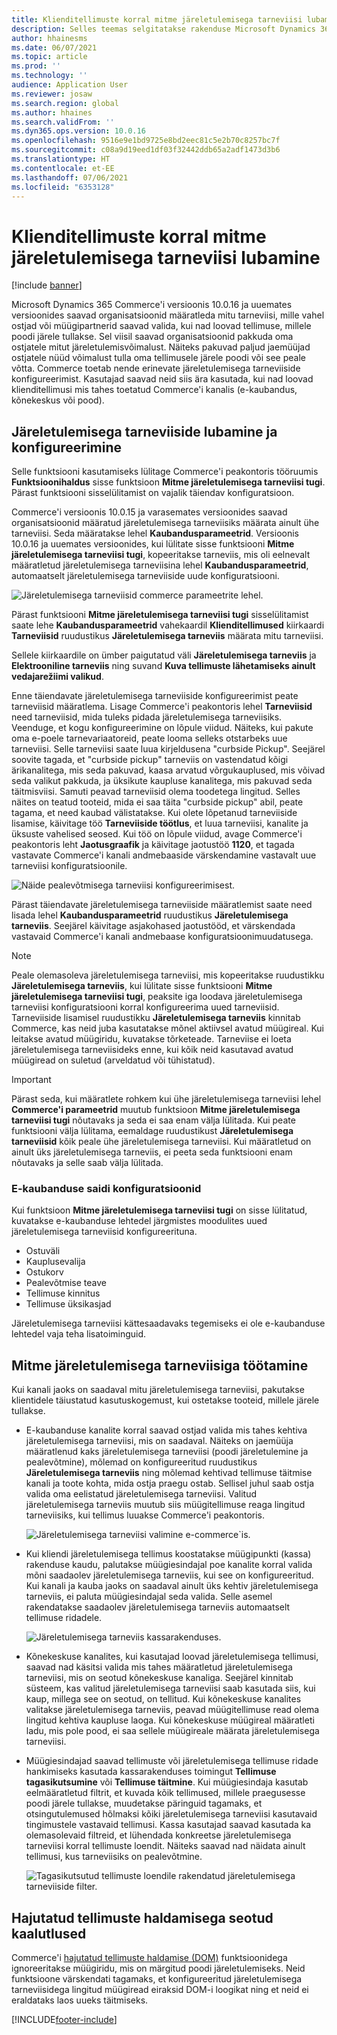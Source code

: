 ```yaml
---
title: Klienditellimuste korral mitme järeletulemisega tarneviisi lubamine
description: Selles teemas selgitatakse rakenduse Microsoft Dynamics 365 Commerce funktsioone, mis võimaldavad teil luua klienditellimusi, mille korral saab kaubale poodi järele tulla.
author: hhainesms
ms.date: 06/07/2021
ms.topic: article
ms.prod: ''
ms.technology: ''
audience: Application User
ms.reviewer: josaw
ms.search.region: global
ms.author: hhaines
ms.search.validFrom: ''
ms.dyn365.ops.version: 10.0.16
ms.openlocfilehash: 9516e9e1bd9725e8bd2eec81c5e2b70c8257bc7f
ms.sourcegitcommit: c08a9d19eed1df03f32442ddb65a2adf1473d3b6
ms.translationtype: HT
ms.contentlocale: et-EE
ms.lasthandoff: 07/06/2021
ms.locfileid: "6353128"
---
```

# <a name="enable-multiple-pickup-delivery-modes-for-customer-orders"></a>Klienditellimuste korral mitme järeletulemisega tarneviisi lubamine

[!include [banner](includes/banner.md)]


Microsoft Dynamics 365 Commerce'i versioonis 10.0.16 ja uuemates versioonides saavad organisatsioonid määratleda mitu tarneviisi, mille vahel ostjad või müügipartnerid saavad valida, kui nad loovad tellimuse, millele poodi järele tullakse. Sel viisil saavad organisatsioonid pakkuda oma ostjatele mitut järeletulemisvõimalust. Näiteks pakuvad paljud jaemüüjad ostjatele nüüd võimalust tulla oma tellimusele järele poodi või see peale võtta. Commerce toetab nende erinevate järeletulemisega tarneviiside konfigureerimist. Kasutajad saavad neid siis ära kasutada, kui nad loovad klienditellimusi mis tahes toetatud Commerce'i kanalis (e-kaubandus, kõnekeskus või pood).

## <a name="enable-and-configure-pickup-delivery-modes"></a>Järeletulemisega tarneviiside lubamine ja konfigureerimine

Selle funktsiooni kasutamiseks lülitage Commerce'i peakontoris tööruumis **Funktsioonihaldus** sisse funktsioon **Mitme järeletulemisega tarneviisi tugi**. Pärast funktsiooni sisselülitamist on vajalik täiendav konfiguratsioon.

Commerce'i versioonis 10.0.15 ja varasemates versioonides saavad organisatsioonid määratud järeletulemisega tarneviisiks määrata ainult ühe tarneviisi. Seda määratakse lehel **Kaubandusparameetrid**. Versioonis 10.0.16 ja uuemates versioonides, kui lülitate sisse funktsiooni **Mitme järeletulemisega tarneviisi tugi**, kopeeritakse tarneviis, mis oli eelnevalt määratletud järeletulemisega tarneviisina lehel **Kaubandusparameetrid**, automaatselt järeletulemisega tarneviiside uude konfiguratsiooni.

![Järeletulemisega tarneviisid commerce parameetrite lehel.](media/multiplepickupparameter.png)

Pärast funktsiooni **Mitme järeletulemisega tarneviisi tugi** sisselülitamist saate lehe **Kaubandusparameetrid** vahekaardil **Klienditellimused** kiirkaardi **Tarneviisid** ruudustikus **Järeletulemisega tarneviis** määrata mitu tarneviisi.

Sellele kiirkaardile on ümber paigutatud väli **Järeletulemisega tarneviis** ja **Elektrooniline tarneviis** ning suvand **Kuva tellimuste lähetamiseks ainult vedajarežiimi valikud**.

Enne täiendavate järeletulemisega tarneviiside konfigureerimist peate tarneviisid määratlema. Lisage Commerce'i peakontoris lehel **Tarneviisid** need tarneviisid, mida tuleks pidada järeletulemisega tarneviisiks. Veenduge, et kogu konfigureerimine on lõpule viidud. Näiteks, kui pakute oma e-poele tarnevariaatoreid, peate looma selleks otstarbeks uue tarneviisi. Selle tarneviisi saate luua kirjeldusena "curbside Pickup". Seejärel soovite tagada, et "curbside pickup" tarneviis on vastendatud kõigi ärikanalitega, mis seda pakuvad, kaasa arvatud võrgukauplused, mis võivad seda valikut pakkuda, ja üksikute kaupluse kanalitega, mis pakuvad seda täitmisviisi. Samuti peavad tarneviisid olema toodetega lingitud. Selles näites on teatud tooteid, mida ei saa täita "curbside pickup" abil, peate tagama, et need kaubad välistatakse. Kui olete lõpetanud tarneviiside lisamise, käivitage töö **Tarneviiside töötlus**, et luua tarneviisi, kanalite ja üksuste vahelised seosed. Kui töö on lõpule viidud, avage Commerce'i peakontoris leht **Jaotusgraafik** ja käivitage jaotustöö **1120**, et tagada vastavate Commerce'i kanali andmebaaside värskendamine vastavalt uue tarneviisi konfiguratsioonile.

![Näide pealevõtmisega tarneviisi konfigureerimisest.](media/pickupmodes.png)

Pärast täiendavate järeletulemisega tarneviiside määratlemist saate need lisada lehel **Kaubandusparameetrid** ruudustikus **Järeletulemisega tarneviis**. Seejärel käivitage asjakohased jaotustööd, et värskendada vastavaid Commerce'i kanali andmebaase konfiguratsioonimuudatusega.

> [!NOTE]
> Peale olemasoleva järeletulemisega tarneviisi, mis kopeeritakse ruudustikku **Järeletulemisega tarneviis**, kui lülitate sisse funktsiooni **Mitme järeletulemisega tarneviisi tugi**, peaksite iga loodava järeletulemisega tarneviisi konfiguratsiooni korral konfigureerima uued tarneviisid. Tarneviiside lisamisel ruudustikku **Järeletulemisega tarneviis** kinnitab Commerce, kas neid juba kasutatakse mõnel aktiivsel avatud müügireal. Kui leitakse avatud müügiridu, kuvatakse tõrketeade. Tarneviise ei loeta järeletulemisega tarneviisideks enne, kui kõik neid kasutavad avatud müügiread on suletud (arveldatud või tühistatud).

> [!IMPORTANT]
> Pärast seda, kui määratlete rohkem kui ühe järeletulemisega tarneviisi lehel **Commerce'i parameetrid** muutub funktsioon **Mitme järeletulemisega tarneviisi tugi** nõutavaks ja seda ei saa enam välja lülitada. Kui peate funktsiooni välja lülitama, eemaldage ruudustikust **Järeletulemisega tarneviisid** kõik peale ühe järeletulemisega tarneviisi. Kui määratletud on ainult üks järeletulemisega tarneviis, ei peeta seda funktsiooni enam nõutavaks ja selle saab välja lülitada.

### <a name="e-commerce-site-configurations"></a>E-kaubanduse saidi konfiguratsioonid

Kui funktsioon **Mitme järeletulemisega tarneviisi tugi** on sisse lülitatud, kuvatakse e-kaubanduse lehtedel järgmistes moodulites uued järeletulemisega tarneviisid konfigureerituna.

- Ostuväli
- Kauplusevalija
- Ostukorv
- Pealevõtmise teave
- Tellimuse kinnitus
- Tellimuse üksikasjad

Järeletulemisega tarneviisi kättesaadavaks tegemiseks ei ole e-kaubanduse lehtedel vaja teha lisatoiminguid.

## <a name="work-with-multiple-pickup-delivery-modes"></a>Mitme järeletulemisega tarneviisiga töötamine

Kui kanali jaoks on saadaval mitu järeletulemisega tarneviisi, pakutakse klientidele täiustatud kasutuskogemust, kui ostetakse tooteid, millele järele tullakse. 

- E-kaubanduse kanalite korral saavad ostjad valida mis tahes kehtiva järeletulemisega tarneviisi, mis on saadaval. Näiteks on jaemüüja määratlenud kaks järeletulemisega tarneviisi (poodi järeletulemine ja pealevõtmine), mõlemad on konfigureeritud ruudustikus **Järeletulemisega tarneviis** ning mõlemad kehtivad tellimuse täitmise kanali ja toote kohta, mida ostja praegu ostab. Sellisel juhul saab ostja valida oma eelistatud järeletulemisega tarneviisi. Valitud järeletulemisega tarneviis muutub siis müügitellimuse reaga lingitud tarneviisiks, kui tellimus luuakse Commerce'i peakontoris.

    ![Järeletulemisega tarneviisi valimine e-commerce`is.](media/pickupecommerce.png)

- Kui kliendi järeletulemisega tellimus koostatakse müügipunkti (kassa) rakenduse kaudu, palutakse müügiesindajal poe kanalite korral valida mõni saadaolev järeletulemisega tarneviis, kui see on konfigureeritud. Kui kanali ja kauba jaoks on saadaval ainult üks kehtiv järeletulemisega tarneviis, ei paluta müügiesindajal seda valida. Selle asemel rakendatakse saadaolev järeletulemisega tarneviis automaatselt tellimuse ridadele.

    ![Järeletulemisega tarneviis kassarakenduses.](media/pickuppos.png)

- Kõnekeskuse kanalites, kui kasutajad loovad järeletulemisega tellimusi, saavad nad käsitsi valida mis tahes määratletud järeletulemisega tarneviisi, mis on seotud kõnekeskuse kanaliga. Seejärel kinnitab süsteem, kas valitud järeletulemisega tarneviisi saab kasutada siis, kui kaup, millega see on seotud, on tellitud. Kui kõnekeskuse kanalites valitakse järeletulemisega tarneviis, peavad müügitellimuse read olema lingitud kehtiva kaupluse laoga. Kui kõnekeskuse müügireal määratleti ladu, mis pole pood, ei saa sellele müügireale määrata järeletulemisega tarneviisi.
- Müügiesindajad saavad tellimuste või järeletulemisega tellimuse ridade hankimiseks kasutada kassarakenduses toimingut **Tellimuse tagasikutsumine** või **Tellimuse täitmine**. Kui müügiesindaja kasutab eelmääratletud filtrit, et kuvada kõik tellimused, millele praegusesse poodi järele tullakse, muudetakse päringuid tagamaks, et otsingutulemused hõlmaksi kõiki järeletulemisega tarneviisi kasutavaid tingimustele vastavaid tellimusi. Kassa kasutajad saavad kasutada ka olemasolevaid filtreid, et lühendada konkreetse järeletulemisega tarneviisi korral tellimuste loendit. Näiteks saavad nad näidata ainult tellimusi, kus tarneviisiks on pealevõtmine.

    ![Tagasikutsutud tellimuste loendile rakendatud järeletulemisega tarneviiside filter.](media/pickuprecallorder.png)

## <a name="considerations-for-distributed-order-management"></a>Hajutatud tellimuste haldamisega seotud kaalutlused

Commerce'i [hajutatud tellimuste haldamise (DOM)](./dom.md) funktsioonidega ignoreeritakse müügiridu, mis on märgitud poodi järeletulemiseks. Neid funktsioone värskendati tagamaks, et konfigureeritud järeletulemisega tarneviisidega lingitud müügiread eiraksid DOM-i loogikat ning et neid ei eraldataks laos uueks täitmiseks.


[!INCLUDE[footer-include](../includes/footer-banner.md)]

